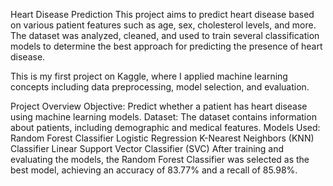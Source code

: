Heart Disease Prediction
This project aims to predict heart disease based on various patient features such as age, sex, cholesterol levels, and more. The dataset was analyzed, cleaned, and used to train several classification models to determine the best approach for predicting the presence of heart disease.

This is my first project on Kaggle, where I applied machine learning concepts including data preprocessing, model selection, and evaluation.

Project Overview
Objective: Predict whether a patient has heart disease using machine learning models.
Dataset: The dataset contains information about patients, including demographic and medical features.
Models Used:
Random Forest Classifier
Logistic Regression
K-Nearest Neighbors (KNN) Classifier
Linear Support Vector Classifier (SVC)
After training and evaluating the models, the Random Forest Classifier was selected as the best model, achieving an accuracy of 83.77% and a recall of 85.98%.
